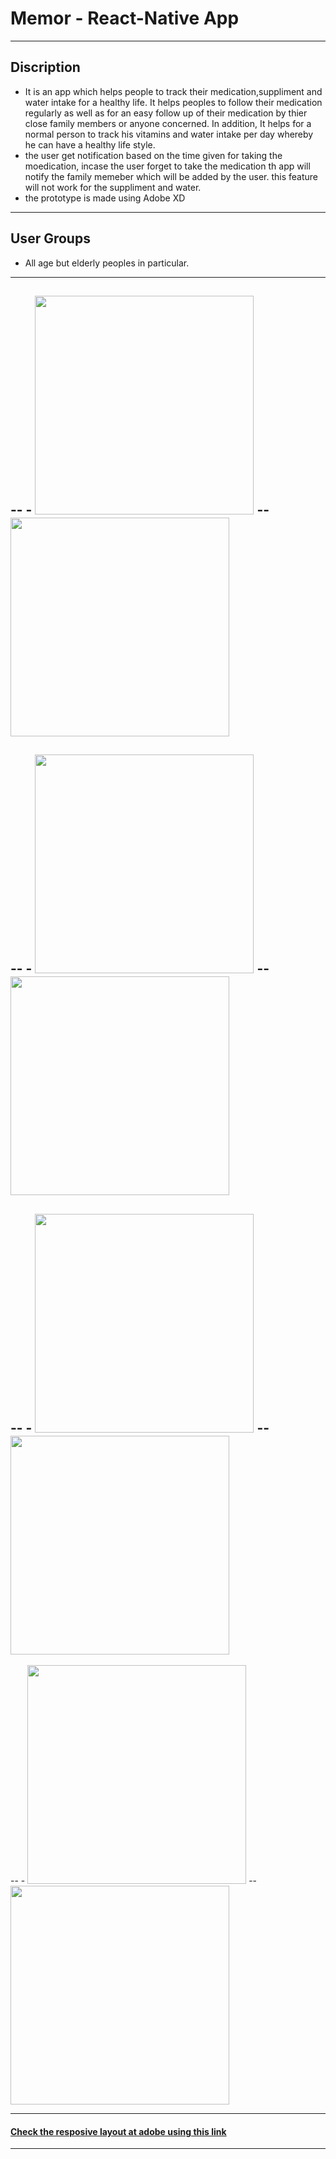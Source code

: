   # Memor   - React-Native App                                        
 
------

## Discription


- It is an app which helps people to track their medication,suppliment and water intake for a healthy life. 
It helps peoples  to follow their medication regularly as well as for an easy follow up 
of their medication by thier close family members or anyone concerned. In addition, It helps for 
a normal person to track his vitamins and water intake per day whereby he can have a healthy life style.
- the user get notification based on the time given for taking the moedication, incase the user forget to take the medication 
th app will notify the family memeber which will be added by the user. this feature will not work for the suppliment and water. 
- the prototype is made using Adobe XD


---

## User Groups

- All age but elderly peoples in particular.

---

 
 
--   - <img src="Prototype/iPhone X-XS – 4.png" width="350">    --      <img src="Prototype/iPhone X-XS – 5.png" width="350">   
--
--   - <img src="Prototype/Spending – 8.png" width="350">    --      <img src="Prototype/Spending – 9.png" width="350">  
--
--   - <img src="Prototype/Spending – 3.png" width="350">    --      <img src="Prototype/Spending – 4.png" width="350">  
--
--   - <img src="Prototype/Spending – 6.png" width="350">    --      <img src="Prototype/Spending – 7.png" width="350">  
                                          
------------


####  [Check the resposive layout at adobe using this link  ](https://xd.adobe.com/view/9257ab8e-0f3f-4a26-4e79-f13fa179e934-e466/)

---


